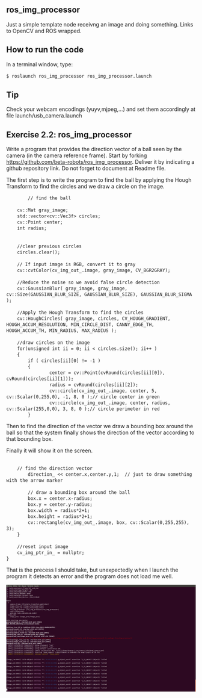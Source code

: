 ## ros_img_processor
Just a simple template node receivng an image and doing something. Links to OpenCV and ROS wrapped.

## How to run the code
In a terminal window, type:
```sh
$ roslaunch ros_img_processor ros_img_processor.launch
```

## Tip
Check your webcam encodings (yuyv,mjpeg,...) and set them accordingly at file launch/usb_camera.launch


## Exercise 2.2: ros_img_processor

Write a program that provides the direction vector of a ball seen by the camera (in the camera reference frame). Start by forking https://github.com/beta-robots/ros_img_processor. Deliver it by indicating a github repository link. Do not forget to document at Readme file.


The first step is to write the program to find the ball by applying the Hough Transform to find the circles and we draw a circle on the image.

````
		// find the ball

    cv::Mat gray_image;
    std::vector<cv::Vec3f> circles;
    cv::Point center;
    int radius;


    //clear previous circles
    circles.clear();

    // If input image is RGB, convert it to gray
    cv::cvtColor(cv_img_out_.image, gray_image, CV_BGR2GRAY);

    //Reduce the noise so we avoid false circle detection
    cv::GaussianBlur( gray_image, gray_image, cv::Size(GAUSSIAN_BLUR_SIZE, GAUSSIAN_BLUR_SIZE), GAUSSIAN_BLUR_SIGMA );

    //Apply the Hough Transform to find the circles
    cv::HoughCircles( gray_image, circles, CV_HOUGH_GRADIENT, HOUGH_ACCUM_RESOLUTION, MIN_CIRCLE_DIST, CANNY_EDGE_TH,   HOUGH_ACCUM_TH, MIN_RADIUS, MAX_RADIUS );

    //draw circles on the image
    for(unsigned int ii = 0; ii < circles.size(); ii++ )
    {
        if ( circles[ii][0] != -1 )
        {
                center = cv::Point(cvRound(circles[ii][0]), cvRound(circles[ii][1]));
                radius = cvRound(circles[ii][2]);
                cv::circle(cv_img_out_.image, center, 5, cv::Scalar(0,255,0), -1, 8, 0 );// circle center in green
                cv::circle(cv_img_out_.image, center, radius, cv::Scalar(255,0,0), 3, 8, 0 );// circle perimeter in red
        }
 ````
        
        
        
Then to find the direction of the vector we draw a bounding box around the ball so that the system finally shows the direction of the vector according to that bounding box.

Finally it will show it on the screen.

````

	// find the direction vector
		direction_ << center.x,center.y,1;  // just to draw something with the arrow marker

        // draw a bounding box around the ball
        box.x = center.x-radius;
        box.y = center.y-radius;
        box.width = radius*2+1;
        box.height = radius*2+1;
        cv::rectangle(cv_img_out_.image, box, cv::Scalar(0,255,255), 3);
    }

    //reset input image
    cv_img_ptr_in_ = nullptr;
}

````

That is the precess I should take, but unexpectedly when I launch the program it detects an error and the program does not load me well.

![Error Screenshot](https://github.com/adiaz92/ros_img_processor/blob/master/media/Error.png)
